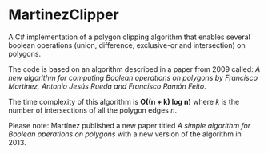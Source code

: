 # MartinezClipper
A C# implementation of a polygon clipping algorithm that enables several boolean operations (union, difference, exclusive-or and intersection) on polygons.

The code is based on an algorithm described in a paper from 2009 called: *A new algorithm for computing Boolean operations on polygons by Francisco Martı́nez, Antonio Jesús Rueda and Francisco Ramón Feito*.

The time complexity of this algorithm is __O((n + k) log n)__ where *k* is the number of intersections of all the polygon edges *n*.

Please note: Martínez published a new paper titled *A simple algorithm for Boolean operations on polygons* with a new version of the algorithm in 2013.
